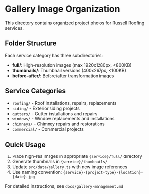 # Gallery Image Organization

This directory contains organized project photos for Russell Roofing services.

## Folder Structure

Each service category has three subdirectories:

- **full/**: High-resolution images (max 1920x1280px, <800KB)
- **thumbnails/**: Thumbnail versions (400x267px, <100KB)  
- **before-after/**: Before/after transformation images

## Service Categories

- `roofing/` - Roof installations, repairs, replacements
- `siding/` - Exterior siding projects
- `gutters/` - Gutter installations and repairs
- `windows/` - Window replacements and installations
- `chimneys/` - Chimney repairs and restorations
- `commercial/` - Commercial projects

## Quick Usage

1. Place high-res images in appropriate `{service}/full/` directory
2. Generate thumbnails in `{service}/thumbnails/` 
3. Update `src/data/gallery.ts` with new image references
4. Use naming convention: `{service}-{project-type}-{location}-{date}.jpg`

For detailed instructions, see `docs/gallery-management.md`